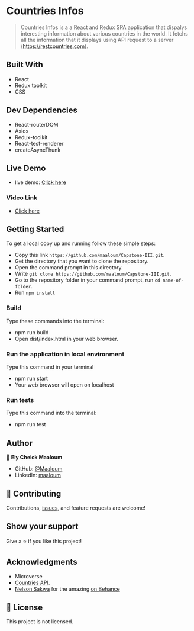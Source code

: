 # Countries Infos

> Countries Infos is a a React and Redux SPA application that dispalys interesting information about various countries in the world.
> It fetchs all the information that it displays using API request to a server (https://restcountries.com).



## Built With

- React
- Redux toolkit
- CSS

## Dev Dependencies

- React-routerDOM
- Axios
- Redux-toolkit
- React-test-renderer
- createAsyncThunk

## Live Demo

- live demo: [Click here](https://6350036769ae9f160842f31c--musical-kitsune-a1d0c0.netlify.app/)

### Video Link

- [Click here]()

## Getting Started

To get a local copy up and running follow these simple steps:

- Copy this link `https://github.com/maaloum/Capstone-III.git`.
- Get the directory that you want to clone the repository.
- Open the command prompt in this directory.
- Write `git clone https://github.com/maaloum/Capstone-III.git`.
- Go to the repository folder in your command prompt, run `cd name-of-folder`.
- Run `npm install`

### Build

Type these commands into the terminal:

- npm run build
- Open dist/index.html in your web browser.

### Run the application in local environment

Type this command in your terminal

- npm run start
- Your web browser will open on localhost

### Run tests

Type this command into the terminal:

- npm run test

## Author

👤 **Ely Cheick Maaloum**

- GitHub: [@Maaloum](https://github.com/maaloum)
- LinkedIn: [maaloum](https://www.linkedin.com/in/ely-cheikh-maaloum-075a79135/)

## 🤝 Contributing

Contributions, [issues](https://github.com/yasinabdmahmood/Country-facts/issues), and feature requests are welcome!

## Show your support

Give a ⭐️ if you like this project!

## Acknowledgments

- Microverse
- [Countries API](https://restcountries.com/v3.1/all).
- [ Nelson Sakwa](https://www.behance.net/sakwadesignstudio) for the amazing [on Behance](<https://www.behance.net/gallery/31579789/Ballhead-App-(Free-PSDs)>)

## 📝 License

This project is not licensed.
